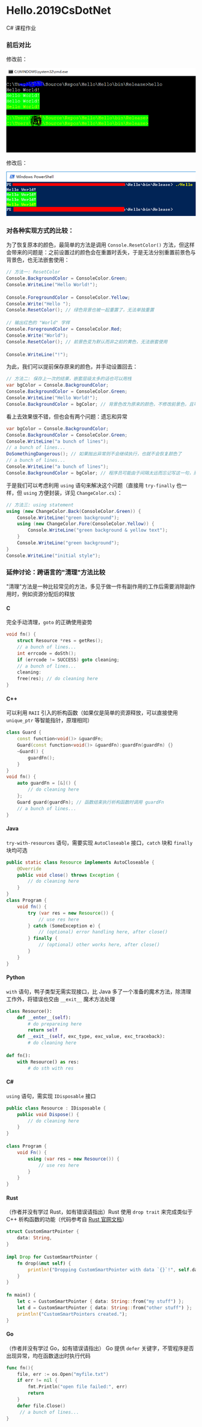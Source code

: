 # Hello.2019CsDotNet

C# 课程作业

### 前后对比

修改前：

![](.\picture\screencut-hello.PNG)

修改后：

![](.\picture\solved.png)

### 对各种实现方式的比较：

为了恢复原本的颜色，最简单的方法是调用 `Console.ResetColor()` 方法，但这样会带来的问题是：之前设置过的颜色会在重置时丢失，于是无法分别重置前景色与背景色，也无法嵌套使用：

```C#
// 方法一: ResetColor
Console.BackgroundColor = ConsoleColor.Green;
Console.WriteLine("Hello World!");

Console.ForegroundColor = ConsoleColor.Yellow;
Console.Write("Hello ");
Console.ResetColor(); // 绿色背景也被一起重置了，无法单独重置

// 输出红色的 "World" 字样
Console.ForegroundColor = ConsoleColor.Red;
Console.Write("World");
Console.ResetColor(); // 前景色变为默认而非之前的黄色，无法嵌套使用

Console.WriteLine("!");
```

为此，我们可以提前保存原来的颜色，并手动设置回去：

```C#
// 方法二: 保存上一次的结果，嵌套层级太多的话也可以用栈
var bgColor = Console.BackgroundColor;
Console.BackgroundColor = ConsoleColor.Green;
Console.WriteLine("Hello World!");
Console.BackgroundColor = bgColor; // 背景色改为原来的颜色，不修改前景色，且可以嵌套使用
```

看上去效果很不错，但也会有两个问题：遗忘和异常

```C#
var bgColor = Console.BackgroundColor;
Console.BackgroundColor = ConsoleColor.Green;
Console.WriteLine("a bunch of lines");
// a bunch of lines...
DoSomethingDangerous(); // 如果抛出异常则不会继续执行，也就不会恢复颜色了
// a bunch of lines...
Console.WriteLine("a bunch of lines");
Console.BackgroundColor = bgColor; // 程序员可能由于间隔太远而忘记写这一句，而且编译时不会报错
```

于是我们可以考虑利用 `using` 语句来解决这个问题（直接用 `try-finally` 也一样，但 `using` 方便封装，详见 `ChangeColor.cs`）：

```C#
// 方法三: using statement
using (new ChangeColor.Back(ConsoleColor.Green)) {
    Console.WriteLine("green background");
    using (new ChangeColor.Fore(ConsoleColor.Yellow)) {
        Console.WriteLine("green background & yellow text");
    }
    Console.WriteLine("green background");
}
Console.WriteLine("initial style");
```



### 延伸讨论：跨语言的"清理"方法比较

"清理"方法是一种比较常见的方法，多见于做一件有副作用的工作后需要消除副作用时，例如资源分配后的释放

#### C

完全手动清理，`goto` 的正确使用姿势

```C
void fn() {
    struct Resource *res = getRes();
    // a bunch of lines...
    int errcode = doSth();
    if (errcode != SUCCESS) goto cleaning;
    // a bunch of lines...
    cleaning:
    free(res); // do cleaning here
}
```

#### C++

可以利用 `RAII` 引入的析构函数（如果仅是简单的资源释放，可以直接使用 `unique_ptr` 等智能指针，原理相同）

```c++
class Guard {
    const function<void()> &guardFn;
    Guard(const function<void()> &guardFn):guardFn(guardFn) {}
    ~Guard() {
        guardFn();
    }
}
void fn() {
    auto guardFn = [&]() {
        // do cleaning here
    };
    Guard guard(guardFn); // 函数结束执行析构函数时调用 guardFn
    // a bunch of lines...
}
```

#### Java

`try-with-resources` 语句，需要实现 `AutoCloseable` 接口，`catch` 块和 `finally` 块均可选

```Java
public static class Resource implements AutoCloseable {
    @Override
    public void close() throws Exception {
        // do cleaning here
    }
}
class Program {
    void fn() {
        try (var res = new Resource()) {
            // use res here
        } catch (SomeException e) {
            // (optional) error handling here, after close()
        } finally {
            // (optional) other works here, after close()
        }
    }
}
```

#### Python

`with` 语句，鸭子类型无需实现接口，比 Java 多了一个准备的魔术方法，除清理工作外，将错误也交由 `__exit__` 魔术方法处理

```python
class Resource():
    def __enter__(self):
        # do prepareing here
        return self
    def __exit__(self, exc_type, exc_value, exc_traceback):
        # do cleaning here

def fn():
    with Resource() as res:
        # do sth with res

```

#### C#

`using` 语句，需实现 `IDisposable` 接口

```c#
public class Resource : IDisposable {
    public void Dispose() {
        // do cleaning here
    }
}

class Program {
    void Fn() {
        using (var res = new Resource()) {
            // use res here
        }
    }
}
```

#### Rust

（作者并没有学过 Rust，如有错误请指出）Rust 使用 `drop trait` 来完成类似于 C++ 析构函数的功能（代码参考自 [Rust 官网文档](https://doc.rust-lang.org/book/ch15-03-drop.html)）

```Rust
struct CustomSmartPointer {
    data: String,
}

impl Drop for CustomSmartPointer {
    fn drop(&mut self) {
        println!("Dropping CustomSmartPointer with data `{}`!", self.data);
    }
}

fn main() {
    let c = CustomSmartPointer { data: String::from("my stuff") };
    let d = CustomSmartPointer { data: String::from("other stuff") };
    println!("CustomSmartPointers created.");
}
```

#### Go

（作者并没有学过 Go，如有错误请指出） Go 提供 `defer` 关键字，不管程序是否出现异常，均在函数退出时执行代码

```go
func fn(){
    file, err := os.Open("myfile.txt")
    if err != nil {
        fmt.Println("open file failed:", err)
        return
    }
    defer file.Close()
     // a bunch of lines...
}
```

